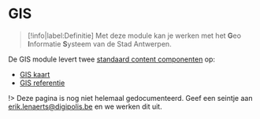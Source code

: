 # GIS

> [!info|label:Definitie]
> Met deze module kan je werken met het **G**eo **I**nformatie **S**ysteem van de Stad Antwerpen.  

De GIS module levert twee [standaard content componenten](/redactie/content/inrichten-cc) op:

* [GIS kaart](/redactie/content/inrichten-cc-gis-kaart)
* [GIS referentie](/redactie/content/inrichten-cc-gis-referentie)







!> Deze pagina is nog niet helemaal gedocumenteerd. Geef een seintje aan <erik.lenaerts@digipolis.be> en we werken dit uit.

